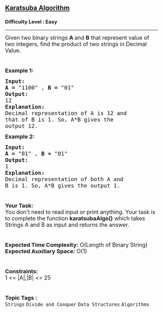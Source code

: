 <h2><a href="https://www.geeksforgeeks.org/problems/karatsuba-algorithm0135/1?page=4&category=Arrays,Strings&difficulty=Easy&sortBy=accuracy">Karatsuba Algorithm</a></h2><h3>Difficulty Level : Easy</h3><hr><div class="problems_problem_content__Xm_eO"><p><span style="font-size:18px">Given two binary strings <strong>A </strong>and <strong>B</strong> that represent value of two integers, find the product of two strings in Decimal Value.</span></p>

<p>&nbsp;</p>

<p><span style="font-size:18px"><strong>Example 1:</strong></span></p>

<pre><span style="font-size:18px"><strong>Input:</strong>
<strong>A = </strong>"1100" , <strong>B = </strong>"01"
<strong>Output:</strong>
12
<strong>Explanation:</strong>
Decimal representation of A is 12 and
that of B is 1. So, A*B gives the
output 12.</span></pre>

<p><span style="font-size:18px"><strong>Example 2:</strong></span></p>

<pre><span style="font-size:18px"><strong>Input:</strong>
<strong>A = </strong>"01" , <strong>B = </strong>"01"
<strong>Output:</strong>
1
<strong>Explanation:</strong>
Decimal representation of both A and 
B is 1. So, A*B gives the output 1.</span></pre>

<p>&nbsp;</p>

<p><span style="font-size:18px"><strong>Your Task:</strong><br>
You don't need to read input or print anything. Your task is to complete the function <strong>karatsubaAlgo()</strong> which takes Strings A and B as input and returns the answer.</span></p>

<p>&nbsp;</p>

<p><span style="font-size:18px"><strong>Expected Time Complexity:</strong> O(Length of Binary String)<br>
<strong>Expected Auxiliary Space:</strong> O(1)</span></p>

<p>&nbsp;</p>

<p><span style="font-size:18px"><strong>Constraints:</strong><br>
1 &lt;= |A|,|B| &lt;= 25</span></p>
</div><br><p><span style=font-size:18px><strong>Topic Tags : </strong><br><code>Strings</code>&nbsp;<code>Divide and Conquer</code>&nbsp;<code>Data Structures</code>&nbsp;<code>Algorithms</code>&nbsp;